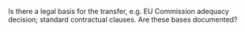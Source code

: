 Is there a legal basis for the transfer, e.g. EU Commission adequacy decision; standard contractual clauses. Are these bases documented?